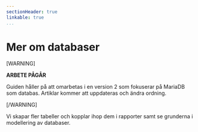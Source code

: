 ```yaml
---
sectionHeader: true
linkable: true
...
```

Mer om databaser
=======================

[WARNING]

**ARBETE PÅGÅR**

Guiden håller på att omarbetas i en version 2 som fokuserar på MariaDB som databas. Artiklar kommer att uppdateras och ändra ordning.

[/WARNING]



Vi skapar fler tabeller och kopplar ihop dem i rapporter samt se grunderna i modellering av databaser.
